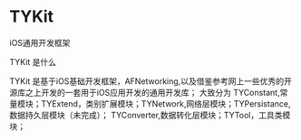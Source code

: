# TYKit
iOS通用开发框架

TYKit 是什么

TYKit 是基于iOS基础开发框架，AFNetworking,以及借鉴参考网上一些优秀的开源库之上开发的一套用于iOS应用开发的通用开发库；
大致分为 TYConstant,常量模块；TYExtend，类别扩展模块；TYNetwork,网络层模块；TYPersistance,数据持久层模块（未完成）；
TYConverter,数据转化层模块；TYTool，工具类模块；
